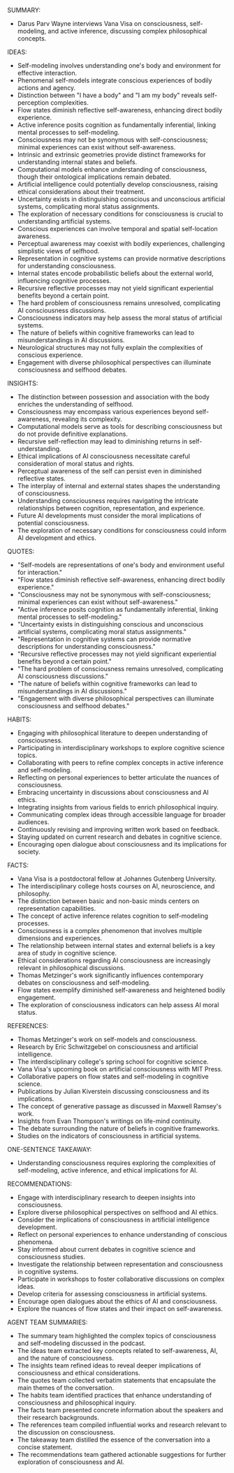 SUMMARY:
- Darus Parv Wayne interviews Vana Visa on consciousness, self-modeling, and active inference, discussing complex philosophical concepts.

IDEAS:
- Self-modeling involves understanding one's body and environment for effective interaction.
- Phenomenal self-models integrate conscious experiences of bodily actions and agency.
- Distinction between "I have a body" and "I am my body" reveals self-perception complexities.
- Flow states diminish reflective self-awareness, enhancing direct bodily experience.
- Active inference posits cognition as fundamentally inferential, linking mental processes to self-modeling.
- Consciousness may not be synonymous with self-consciousness; minimal experiences can exist without self-awareness.
- Intrinsic and extrinsic geometries provide distinct frameworks for understanding internal states and beliefs.
- Computational models enhance understanding of consciousness, though their ontological implications remain debated.
- Artificial intelligence could potentially develop consciousness, raising ethical considerations about their treatment.
- Uncertainty exists in distinguishing conscious and unconscious artificial systems, complicating moral status assignments.
- The exploration of necessary conditions for consciousness is crucial to understanding artificial systems.
- Conscious experiences can involve temporal and spatial self-location awareness.
- Perceptual awareness may coexist with bodily experiences, challenging simplistic views of selfhood.
- Representation in cognitive systems can provide normative descriptions for understanding consciousness.
- Internal states encode probabilistic beliefs about the external world, influencing cognitive processes.
- Recursive reflective processes may not yield significant experiential benefits beyond a certain point.
- The hard problem of consciousness remains unresolved, complicating AI consciousness discussions.
- Consciousness indicators may help assess the moral status of artificial systems.
- The nature of beliefs within cognitive frameworks can lead to misunderstandings in AI discussions.
- Neurological structures may not fully explain the complexities of conscious experience.
- Engagement with diverse philosophical perspectives can illuminate consciousness and selfhood debates.

INSIGHTS:
- The distinction between possession and association with the body enriches the understanding of selfhood.
- Consciousness may encompass various experiences beyond self-awareness, revealing its complexity.
- Computational models serve as tools for describing consciousness but do not provide definitive explanations.
- Recursive self-reflection may lead to diminishing returns in self-understanding.
- Ethical implications of AI consciousness necessitate careful consideration of moral status and rights.
- Perceptual awareness of the self can persist even in diminished reflective states.
- The interplay of internal and external states shapes the understanding of consciousness.
- Understanding consciousness requires navigating the intricate relationships between cognition, representation, and experience.
- Future AI developments must consider the moral implications of potential consciousness.
- The exploration of necessary conditions for consciousness could inform AI development and ethics.

QUOTES:
- "Self-models are representations of one's body and environment useful for interaction."
- "Flow states diminish reflective self-awareness, enhancing direct bodily experience."
- "Consciousness may not be synonymous with self-consciousness; minimal experiences can exist without self-awareness."
- "Active inference posits cognition as fundamentally inferential, linking mental processes to self-modeling."
- "Uncertainty exists in distinguishing conscious and unconscious artificial systems, complicating moral status assignments."
- "Representation in cognitive systems can provide normative descriptions for understanding consciousness."
- "Recursive reflective processes may not yield significant experiential benefits beyond a certain point."
- "The hard problem of consciousness remains unresolved, complicating AI consciousness discussions."
- "The nature of beliefs within cognitive frameworks can lead to misunderstandings in AI discussions."
- "Engagement with diverse philosophical perspectives can illuminate consciousness and selfhood debates."

HABITS:
- Engaging with philosophical literature to deepen understanding of consciousness.
- Participating in interdisciplinary workshops to explore cognitive science topics.
- Collaborating with peers to refine complex concepts in active inference and self-modeling.
- Reflecting on personal experiences to better articulate the nuances of consciousness.
- Embracing uncertainty in discussions about consciousness and AI ethics.
- Integrating insights from various fields to enrich philosophical inquiry.
- Communicating complex ideas through accessible language for broader audiences.
- Continuously revising and improving written work based on feedback.
- Staying updated on current research and debates in cognitive science.
- Encouraging open dialogue about consciousness and its implications for society.

FACTS:
- Vana Visa is a postdoctoral fellow at Johannes Gutenberg University.
- The interdisciplinary college hosts courses on AI, neuroscience, and philosophy.
- The distinction between basic and non-basic minds centers on representation capabilities.
- The concept of active inference relates cognition to self-modeling processes.
- Consciousness is a complex phenomenon that involves multiple dimensions and experiences.
- The relationship between internal states and external beliefs is a key area of study in cognitive science.
- Ethical considerations regarding AI consciousness are increasingly relevant in philosophical discussions.
- Thomas Metzinger's work significantly influences contemporary debates on consciousness and self-modeling.
- Flow states exemplify diminished self-awareness and heightened bodily engagement.
- The exploration of consciousness indicators can help assess AI moral status.

REFERENCES:
- Thomas Metzinger's work on self-models and consciousness.
- Research by Eric Schwitzgebel on consciousness and artificial intelligence.
- The interdisciplinary college's spring school for cognitive science.
- Vana Visa's upcoming book on artificial consciousness with MIT Press.
- Collaborative papers on flow states and self-modeling in cognitive science.
- Publications by Julian Kiverstein discussing consciousness and its implications.
- The concept of generative passage as discussed in Maxwell Ramsey's work.
- Insights from Evan Thompson's writings on life-mind continuity.
- The debate surrounding the nature of beliefs in cognitive frameworks.
- Studies on the indicators of consciousness in artificial systems.

ONE-SENTENCE TAKEAWAY:
- Understanding consciousness requires exploring the complexities of self-modeling, active inference, and ethical implications for AI.

RECOMMENDATIONS:
- Engage with interdisciplinary research to deepen insights into consciousness.
- Explore diverse philosophical perspectives on selfhood and AI ethics.
- Consider the implications of consciousness in artificial intelligence development.
- Reflect on personal experiences to enhance understanding of conscious phenomena.
- Stay informed about current debates in cognitive science and consciousness studies.
- Investigate the relationship between representation and consciousness in cognitive systems.
- Participate in workshops to foster collaborative discussions on complex ideas.
- Develop criteria for assessing consciousness in artificial systems.
- Encourage open dialogues about the ethics of AI and consciousness.
- Explore the nuances of flow states and their impact on self-awareness. 

AGENT TEAM SUMMARIES:
- The summary team highlighted the complex topics of consciousness and self-modeling discussed in the podcast.
- The ideas team extracted key concepts related to self-awareness, AI, and the nature of consciousness.
- The insights team refined ideas to reveal deeper implications of consciousness and ethical considerations.
- The quotes team collected verbatim statements that encapsulate the main themes of the conversation.
- The habits team identified practices that enhance understanding of consciousness and philosophical inquiry.
- The facts team presented concrete information about the speakers and their research backgrounds.
- The references team compiled influential works and research relevant to the discussion on consciousness.
- The takeaway team distilled the essence of the conversation into a concise statement.
- The recommendations team gathered actionable suggestions for further exploration of consciousness and AI.
